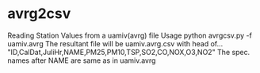 # avrg2csv
Reading Station Values from a uamiv(avrg) file
Usage python avrgcsv.py -f uamiv.avrg
The resultant file will be uamiv.avrg.csv with head of...
"ID,CalDat,JuliHr,NAME,PM25,PM10,TSP,SO2,CO,NOX,O3,NO2"
The spec. names after NAME are same as in uamiv.avrg
